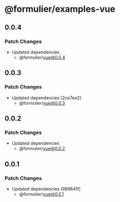 # @formulier/examples-vue

## 0.0.4

### Patch Changes

- Updated dependencies
  - @formulier/vue@0.0.4

## 0.0.3

### Patch Changes

- Updated dependencies [2ce7ee2]
  - @formulier/vue@0.0.3

## 0.0.2

### Patch Changes

- Updated dependencies
  - @formulier/vue@0.0.2

## 0.0.1

### Patch Changes

- Updated dependencies [989641f]
  - @formulier/vue@0.0.1
